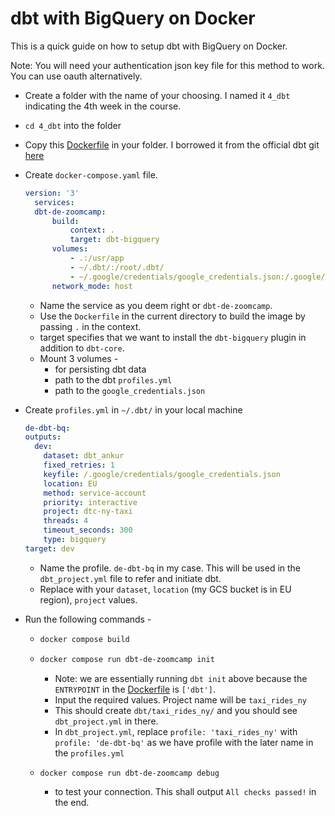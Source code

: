 # dbt with BigQuery on Docker

This is a quick guide on how to setup dbt with BigQuery on Docker.

Note: You will need your authentication json key file for this method to work. You can use oauth alternatively.

- Create a folder with the name of your choosing. I named it `4_dbt` indicating the 4th week in the course.
- `cd 4_dbt` into the folder
- Copy this [Dockerfile](taxi_rides_ny/Dockerfile) in your folder. I borrowed it from the official dbt git [here](https://github.com/dbt-labs/dbt-core/blob/main/docker/Dockerfile)
- Create `docker-compose.yaml` file.
  ```yaml
  version: '3'
    services:
    dbt-de-zoomcamp:
        build:
            context: .
            target: dbt-bigquery
        volumes:
            - .:/usr/app
            - ~/.dbt/:/root/.dbt/
            - ~/.google/credentials/google_credentials.json:/.google/credentials/google_credentials.json
        network_mode: host
  ```
  -   Name the service as you deem right or `dbt-de-zoomcamp`.
  -   Use the `Dockerfile` in the current directory to build the image by passing `.` in the context.
  -   target specifies that we want to install the `dbt-bigquery` plugin in addition to `dbt-core`.
  -  Mount 3 volumes -
     - for persisting dbt data
     - path to the dbt `profiles.yml`
     - path to the `google_credentials.json`

- Create `profiles.yml` in `~/.dbt/` in your local machine
  ```yaml
  de-dbt-bq:
  outputs:
    dev:
      dataset: dbt_ankur
      fixed_retries: 1
      keyfile: /.google/credentials/google_credentials.json
      location: EU
      method: service-account
      priority: interactive
      project: dtc-ny-taxi
      threads: 4
      timeout_seconds: 300
      type: bigquery
  target: dev
  ```
  - Name the profile. `de-dbt-bq` in my case. This will be used in the `dbt_project.yml` file to refer and initiate dbt.
  - Replace with your `dataset`, `location` (my GCS bucket is in EU region), `project` values.
- Run the following commands -
  - ```bash 
    docker compose build 
    ```
  - ```bash 
    docker compose run dbt-de-zoomcamp init
    ``` 
    - Note: we are essentially running `dbt init` above because the `ENTRYPOINT` in the [Dockerfile](Dockerfile) is `['dbt']`.
    - Input the required values. Project name will be `taxi_rides_ny`
    - This should create `dbt/taxi_rides_ny/` and you should see `dbt_project.yml` in there.
    - In `dbt_project.yml`, replace `profile: 'taxi_rides_ny'` with `profile: 'de-dbt-bq'` as we have profile with the later name in the `profiles.yml`
  - ```bash
    docker compose run dbt-de-zoomcamp debug
     ``` 
    - to test your connection. This shall output `All checks passed!` in the end.